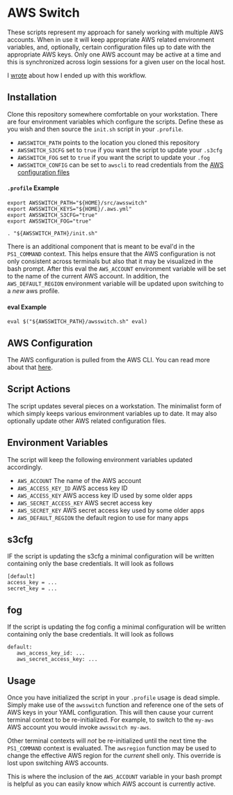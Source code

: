 AWS Switch
==========

These scripts represent my approach for sanely working with multiple AWS accounts. When in use it will keep appropriate AWS related environment variables, and, optionally, certain configuration files up to date with the appropriate AWS keys. Only one AWS account may be active at a time and this is synchronized across login sessions for a given user on the local host.

I [wrote](http://blog.eghetto.ca/post/112089594641/juggling-clouds) about how I ended up with this workflow.

Installation
------------

Clone this repository somewhere comfortable on your workstation. There are four environment variables which configure the scripts. Define these as you wish and then source the `init.sh` script in your `.profile`.

 * `AWSSWITCH_PATH` points to the location you cloned this repository
 * `AWSSWITCH_S3CFG` set to `true` if you want the script to update your `.s3cfg`
 * `AWSSWITCH_FOG` set to `true` if you want the script to update your `.fog`
 * `AWSSWITCH_CONFIG` can be set to `awscli` to read credentials from the [AWS configuration files]()

#### `.profile` Example
```
export AWSSWITCH_PATH="${HOME}/src/awsswitch"
export AWSSWITCH_KEYS="${HOME}/.aws.yml"
export AWSSWITCH_S3CFG="true"
export AWSSWITCH_FOG="true"

. "${AWSSWITCH_PATH}/init.sh"
```

There is an additional component that is meant to be eval'd in the `PS1_COMMAND` context. This helps ensure that the AWS configuration is not only consistent across terminals but also that it may be visualized in the bash prompt. After this eval the `AWS_ACCOUNT` environment variable will be set to the name of the current AWS account. In addition, the `AWS_DEFAULT_REGION` environment variable will be updated upon switching to a _new_ aws profile.

#### eval Example

```
eval $("${AWSSWITCH_PATH}/awsswitch.sh" eval)
```

AWS Configuration
-----------------

The AWS configuration is pulled from the AWS CLI. You can read more about that [here](http://docs.aws.amazon.com/cli/latest/userguide/cli-chap-getting-started.html#cli-config-files).

Script Actions
--------------

The script updates several pieces on a workstation. The minimalist form of which simply keeps various environment variables up to date. It may also optionally update other AWS related configuration files.

## Environment Variables

The script will keep the following environment variables updated accordingly.

* `AWS_ACCOUNT` The name of the AWS account
* `AWS_ACCESS_KEY_ID` AWS access key ID
* `AWS_ACCESS_KEY` AWS access key ID used by some older apps
* `AWS_SECRET_ACCESS_KEY` AWS secret access key
* `AWS_SECRET_KEY` AWS secret access key used by some older apps
* `AWS_DEFAULT_REGION` the default region to use for many apps

## s3cfg

IF the script is updating the s3cfg a minimal configuration will be written containing only the base credentials. It will look as follows

```
[default]
access_key = ...
secret_key = ...
```

## fog

If the script is updating the fog config a minimal configuration will be written containing only the base credentials. It will look as follows

```
default:
   aws_access_key_id: ...
   aws_secret_access_key: ...
```

Usage
-----

Once you have initialized the script in your `.profile` usage is dead simple. Simply make use of the `awsswitch` function and reference one of the sets of AWS keys in your YAML configuration. This will then cause your current terminal context to be re-initialized. For example, to switch to the `my-aws` AWS account you would invoke `awsswitch my-aws`.

Other terminal contexts will _not_ be re-initialized until the next time the `PS1_COMMAND` context is evaluated. The `awsregion` function may be used to change the effective AWS region for the _current_ shell only. This override is lost upon switching AWS accounts.

This is where the inclusion of the `AWS_ACCOUNT` variable in your bash prompt is helpful as you can easily know which AWS account is currently active.
